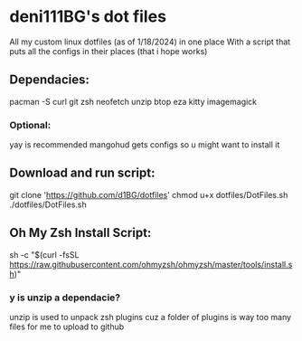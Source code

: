 # deni111BG's dot files
All my custom linux dotfiles (as of 1/18/2024) in one place
With a script that puts all the configs in their places (that i hope works)

## Dependacies:
pacman -S curl git zsh neofetch unzip btop eza kitty imagemagick

### Optional:
yay is recommended
mangohud gets configs so u might want to install it

## Download and run script:

git clone 'https://github.com/d1BG/dotfiles'
chmod u+x dotfiles/DotFiles.sh
./dotfiles/DotFiles.sh

## Oh My Zsh Install Script:
sh -c "$(curl -fsSL https://raw.githubusercontent.com/ohmyzsh/ohmyzsh/master/tools/install.sh)"

### y is unzip a dependacie?
unzip is used to unpack zsh plugins cuz a folder of plugins is way too many files for me to upload to github 

